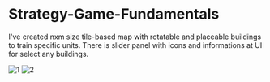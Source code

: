 # Strategy-Game-Fundamentals
I've created nxm size tile-based map with rotatable and placeable buildings to train specific units. There is slider panel with icons and informations at UI for select any buildings.

![1](https://user-images.githubusercontent.com/53268284/205675382-46233fae-cdd4-4e4e-864c-ecd303ffca50.png)
![2](https://user-images.githubusercontent.com/53268284/205675401-d1e4dc7a-403b-4b76-9310-453cce2cd42f.png)
